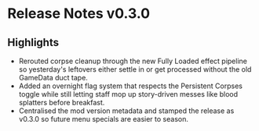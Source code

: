 # Release Notes v0.3.0
## Highlights
- Rerouted corpse cleanup through the new Fully Loaded effect pipeline so yesterday's leftovers either settle in or get processed without the old GameData duct tape.
- Added an overnight flag system that respects the Persistent Corpses toggle while still letting staff mop up story-driven messes like blood splatters before breakfast.
- Centralised the mod version metadata and stamped the release as v0.3.0 so future menu specials are easier to season.
